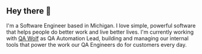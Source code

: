 ## Hey there 👋
I'm a Software Engineer based in Michigan. I love simple, powerful software that helps people do better work and live better lives.
I'm currently working with [QA Wolf](https://qawolf.com) as QA Automation Lead, building and managing our internal tools that power the work our QA Engineers do for customers every day.
